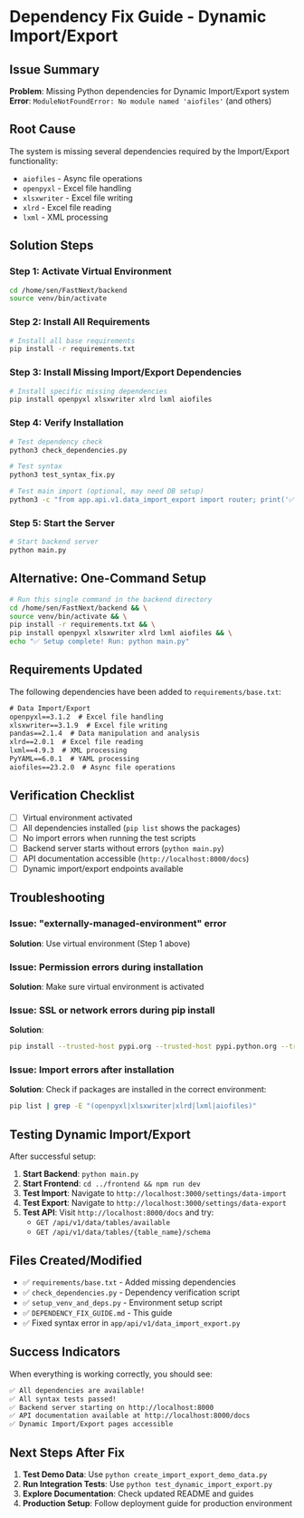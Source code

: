# Dependency Fix Guide - Dynamic Import/Export

## Issue Summary

**Problem**: Missing Python dependencies for Dynamic Import/Export system
**Error**: `ModuleNotFoundError: No module named 'aiofiles'` (and others)

## Root Cause

The system is missing several dependencies required by the Import/Export functionality:
- `aiofiles` - Async file operations
- `openpyxl` - Excel file handling
- `xlsxwriter` - Excel file writing
- `xlrd` - Excel file reading
- `lxml` - XML processing

## Solution Steps

### Step 1: Activate Virtual Environment

```bash
cd /home/sen/FastNext/backend
source venv/bin/activate
```

### Step 2: Install All Requirements

```bash
# Install all base requirements
pip install -r requirements.txt
```

### Step 3: Install Missing Import/Export Dependencies

```bash
# Install specific missing dependencies
pip install openpyxl xlsxwriter xlrd lxml aiofiles
```

### Step 4: Verify Installation

```bash
# Test dependency check
python3 check_dependencies.py

# Test syntax
python3 test_syntax_fix.py

# Test main import (optional, may need DB setup)
python3 -c "from app.api.v1.data_import_export import router; print('✅ Success')"
```

### Step 5: Start the Server

```bash
# Start backend server
python main.py
```

## Alternative: One-Command Setup

```bash
# Run this single command in the backend directory
cd /home/sen/FastNext/backend && \
source venv/bin/activate && \
pip install -r requirements.txt && \
pip install openpyxl xlsxwriter xlrd lxml aiofiles && \
echo "✅ Setup complete! Run: python main.py"
```

## Requirements Updated

The following dependencies have been added to `requirements/base.txt`:

```txt
# Data Import/Export
openpyxl==3.1.2  # Excel file handling
xlsxwriter==3.1.9  # Excel file writing
pandas==2.1.4  # Data manipulation and analysis
xlrd==2.0.1  # Excel file reading
lxml==4.9.3  # XML processing
PyYAML==6.0.1  # YAML processing
aiofiles==23.2.0  # Async file operations
```

## Verification Checklist

- [ ] Virtual environment activated
- [ ] All dependencies installed (`pip list` shows the packages)
- [ ] No import errors when running the test scripts
- [ ] Backend server starts without errors (`python main.py`)
- [ ] API documentation accessible (`http://localhost:8000/docs`)
- [ ] Dynamic import/export endpoints available

## Troubleshooting

### Issue: "externally-managed-environment" error
**Solution**: Use virtual environment (Step 1 above)

### Issue: Permission errors during installation
**Solution**: Make sure virtual environment is activated

### Issue: SSL or network errors during pip install
**Solution**:
```bash
pip install --trusted-host pypi.org --trusted-host pypi.python.org --trusted-host files.pythonhosted.org openpyxl xlsxwriter xlrd lxml aiofiles
```

### Issue: Import errors after installation
**Solution**: Check if packages are installed in the correct environment:
```bash
pip list | grep -E "(openpyxl|xlsxwriter|xlrd|lxml|aiofiles)"
```

## Testing Dynamic Import/Export

After successful setup:

1. **Start Backend**: `python main.py`
2. **Start Frontend**: `cd ../frontend && npm run dev`
3. **Test Import**: Navigate to `http://localhost:3000/settings/data-import`
4. **Test Export**: Navigate to `http://localhost:3000/settings/data-export`
5. **Test API**: Visit `http://localhost:8000/docs` and try:
   - `GET /api/v1/data/tables/available`
   - `GET /api/v1/data/tables/{table_name}/schema`

## Files Created/Modified

- ✅ `requirements/base.txt` - Added missing dependencies
- ✅ `check_dependencies.py` - Dependency verification script
- ✅ `setup_venv_and_deps.py` - Environment setup script
- ✅ `DEPENDENCY_FIX_GUIDE.md` - This guide
- ✅ Fixed syntax error in `app/api/v1/data_import_export.py`

## Success Indicators

When everything is working correctly, you should see:

```bash
✅ All dependencies are available!
✅ All syntax tests passed!
✅ Backend server starting on http://localhost:8000
✅ API documentation available at http://localhost:8000/docs
✅ Dynamic Import/Export pages accessible
```

## Next Steps After Fix

1. **Test Demo Data**: Use `python create_import_export_demo_data.py`
2. **Run Integration Tests**: Use `python test_dynamic_import_export.py`
3. **Explore Documentation**: Check updated README and guides
4. **Production Setup**: Follow deployment guide for production environment
